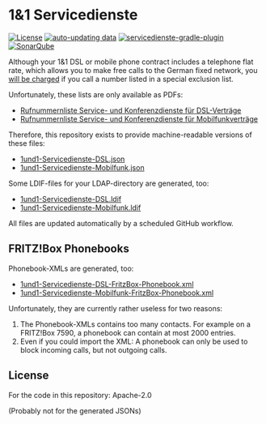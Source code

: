 # 1&1 Servicedienste
<!-- markdown-link-check-disable -->
[![License](https://img.shields.io/github/license/chkpnt/1und1-Servicedienste.svg?label=License)](https://tldrlegal.com/license/apache-license-2.0-(apache-2.0)) 
[![auto-updating data](https://github.com/chkpnt/1und1-Servicedienste/workflows/auto-updating%20data/badge.svg)](https://github.com/chkpnt/1und1-Servicedienste/actions?query=workflow%3A%22auto-updating+data%22)
[![servicedienste-gradle-plugin](https://github.com/chkpnt/1und1-Servicedienste/workflows/servicedienste-gradle-plugin/badge.svg)](https://github.com/chkpnt/1und1-Servicedienste/actions?query=workflow%3Aservicedienste-gradle-plugin)
[![SonarQube](https://img.shields.io/badge/SonarQube-sonar.chkpnt.de-blue.svg)](https://sonar.chkpnt.de/dashboard?id=servicedienste-gradle-plugin)
<!-- markdown-link-check-enable -->

Although your 1&1 DSL or mobile phone contract includes a telephone flat rate, which allows you to make free calls
to the German fixed network, you [will be charged](https://hilfe-center.1und1.de/rechnung-c85326/rechnungspositionen-c85331/berechnung-von-service--und-konferenzdiensten-a793873.html)
if you call a number listed in a special exclusion list.

Unfortunately, these lists are only available as PDFs:
* [Rufnummernliste Service- und Konferenzdienste für DSL-Verträge](https://hilfe-center.1und1.de/bin_dea/article/793873/DSL_Rufnummernliste_Service_und_Konferenzdienste.pdf)
* [Rufnummernliste Service- und Konferenzdienste für Mobilfunkverträge](https://hilfe-center.1und1.de/bin_dea/article/793873/Mobile_Rufnummernliste_Service_und_Konferenzdienste.pdf)

Therefore, this repository exists to provide machine-readable versions of these files:
* [1und1-Servicedienste-DSL.json](1und1/1und1-Servicedienste-DSL.json)
* [1und1-Servicedienste-Mobilfunk.json](1und1/1und1-Servicedienste-Mobilfunk.json)

Some LDIF-files for your LDAP-directory are generated, too:
* [1und1-Servicedienste-DSL.ldif](1und1/1und1-Servicedienste-DSL.ldif)
* [1und1-Servicedienste-Mobilfunk.ldif](1und1/1und1-Servicedienste-Mobilfunk.ldif)

All files are updated automatically by a scheduled GitHub workflow.

## FRITZ!Box Phonebooks 

Phonebook-XMLs are generated, too:
* [1und1-Servicedienste-DSL-FritzBox-Phonebook.xml](1und1/1und1-Servicedienste-DSL-FritzBox-Phonebook.xml)
* [1und1-Servicedienste-Mobilfunk-FritzBox-Phonebook.xml](1und1/1und1-Servicedienste-Mobilfunk-FritzBox-Phonebook.xml)

Unfortunately, they are currently rather useless for two reasons:
1. The Phonebook-XMLs contains too many contacts. For example on a FRITZ!Box 7590, a phonebook can contain at most 2000 entries.
1. Even if you could import the XML: A phonebook can only be used to block incoming calls, but not outgoing calls.

## License

For the code in this repository: Apache-2.0

(Probably not for the generated JSONs)
